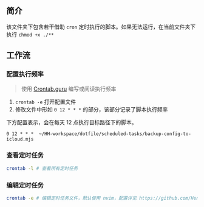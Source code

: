 ## 简介

该文件夹下包含若干借助 `cron` 定时执行的脚本。如果无法运行，在当前文件夹下执行 `chmod +x ./**`

## 工作流

### 配置执行频率

> 使用 [Crontab.guru](https://crontab.guru/) 编写或阅读执行频率

1. `crontab -e` 打开配置文件
2. 修改文件中形如 `0 12 * * *` 的部分，该部分记录了脚本执行频率

下方配置表示，会在每天 12 点执行目标路径下的脚本。

```text
0 12 * * *  ~/HH-workspace/dotfile/scheduled-tasks/backup-config-to-icloud.mjs
```

### 查看定时任务

```bash
crontab -l # 查看所有定时任务
```

### 编辑定时任务

```bash
crontab -e # 编辑定时任务文件，默认使用 nvim，配置详见 https://github.com/HenryC-3/dotfiles/blob/726b4dcd08bba3de952611dede5173a901737cf6/terminal/shell/。zshrc#L23
```
